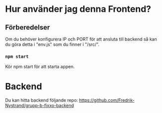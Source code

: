 # Hur använder jag denna Frontend?

## Förberedelser

Om du behöver konfigurera IP och PORT för att ansluta till backend
så kan du göra detta i "env.js" som du finner i "/src/".

### `npm start`

Kör npm start för att starta appen.

# Backend
Du kan hitta backend följande repo:
https://github.com/Fredrik-Nystrand/grupp-b-fixxo-backend
